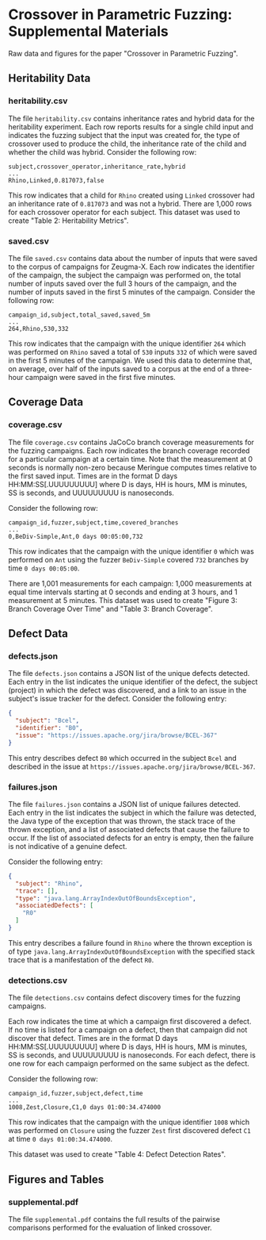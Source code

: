 # Crossover in Parametric Fuzzing: Supplemental Materials

Raw data and figures for the paper "Crossover in Parametric Fuzzing".

## Heritability Data

### heritability.csv

The file `heritability.csv` contains inheritance rates and hybrid data for the heritability experiment.
Each row reports results for a single child input and indicates the fuzzing subject that the input was created for, the
type of crossover used to produce the child, the inheritance rate of the child and whether the child was hybrid.
Consider the following row:

```
subject,crossover_operator,inheritance_rate,hybrid
...
Rhino,Linked,0.817073,false
```

This row indicates that a child for `Rhino` created using `Linked` crossover had an inheritance rate of `0.817073` and
was not a hybrid.
There are 1,000 rows for each crossover operator for each subject.
This dataset was used to create "Table 2: Heritability Metrics".

### saved.csv

The file ``saved.csv`` contains data about the number of inputs that were saved to the corpus of campaigns for
Zeugma-X.
Each row indicates the identifier of the campaign, the subject the campaign was performed on, the total number of inputs
saved over the full 3 hours of the campaign, and the number of inputs saved in the first 5 minutes of the campaign.
Consider the following row:

```
campaign_id,subject,total_saved,saved_5m
...
264,Rhino,530,332
```

This row indicates that the campaign with the unique identifier `264` which was performed on `Rhino` saved a total of
`530` inputs `332` of which were saved in the first 5 minutes of the campaign.
We used this data to determine that, on average, over half of the inputs saved to a corpus at the end of a three-hour
campaign were saved in the first five minutes.

## Coverage Data

### coverage.csv

The file `coverage.csv` contains JaCoCo branch coverage measurements for the fuzzing campaigns.
Each row indicates the branch coverage recorded for a particular campaign at a certain time.
Note that the measurement at 0 seconds is normally non-zero because Meringue computes times relative to the first saved
input.
Times are in the format D days HH:MM:SS[.UUUUUUUUU] where D is days, HH is hours, MM is minutes, SS is seconds, and
UUUUUUUUU is nanoseconds.

Consider the following row:

```
campaign_id,fuzzer,subject,time,covered_branches
...
0,BeDiv-Simple,Ant,0 days 00:05:00,732
```

This row indicates that the campaign with the unique identifier `0` which was performed on `Ant` using the
fuzzer `BeDiv-Simple` covered `732` branches by time `0 days 00:05:00`.

There are 1,001 measurements for each campaign: 1,000 measurements at equal time intervals starting at 0 seconds and
ending at 3 hours, and 1 measurement at 5 minutes.
This dataset was used to create "Figure 3: Branch Coverage Over Time" and "Table 3: Branch Coverage".

## Defect Data

### defects.json

The file `defects.json` contains a JSON list of the unique defects detected.
Each entry in the list indicates the unique identifier of the defect, the subject (project) in which the defect was
discovered, and a link to an issue in the subject's issue tracker for the defect.
Consider the following entry:

```JSON
{
  "subject": "Bcel",
  "identifier": "B0",
  "issue": "https://issues.apache.org/jira/browse/BCEL-367"
}
```

This entry describes defect `B0` which occurred in the subject `Bcel`
and described in the issue at `https://issues.apache.org/jira/browse/BCEL-367`.

### failures.json

The file `failures.json` contains a JSON list of unique failures detected.
Each entry in the list indicates the subject in which the failure was detected, the Java type of the exception that was
thrown, the stack trace of the thrown exception, and a list of associated defects that cause the failure to occur.
If the list of associated defects for an entry is empty, then the failure is not indicative of a genuine defect.

Consider the following entry:

```JSON
{
  "subject": "Rhino",
  "trace": [],
  "type": "java.lang.ArrayIndexOutOfBoundsException",
  "associatedDefects": [
    "R0"
  ]
}
```

This entry describes a failure found in `Rhino` where the thrown exception is of
type `java.lang.ArrayIndexOutOfBoundsException` with the specified stack trace that is a manifestation of the
defect `R0`.

### detections.csv

The file `detections.csv` contains defect discovery times for the fuzzing campaigns.

Each row indicates the time at which a campaign first discovered a defect.
If no time is listed for a campaign on a defect, then that campaign did not discover that defect.
Times are in the format D days HH:MM:SS[.UUUUUUUUU] where D is days, HH is hours, MM is minutes, SS is seconds, and
UUUUUUUUU is nanoseconds.
For each defect, there is one row for each campaign performed on the same subject as the defect.

Consider the following row:

```
campaign_id,fuzzer,subject,defect,time
...
1008,Zest,Closure,C1,0 days 01:00:34.474000
```

This row indicates that the campaign with the unique identifier `1008` which was performed on `Closure` using the
fuzzer `Zest` first discovered defect `C1` at time `0 days 01:00:34.474000`.

This dataset was used to create "Table 4: Defect Detection Rates".

## Figures and Tables

### supplemental.pdf

The file `supplemental.pdf` contains the full results of the pairwise comparisons performed for the evaluation of linked
crossover.